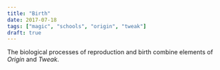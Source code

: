 ```yaml
---
title: "Birth"
date: 2017-07-18
tags: ["magic", "schools", "origin", "tweak"]
draft: true
---
```


The biological processes of reproduction and birth combine elements of *Origin* and *Tweak*.